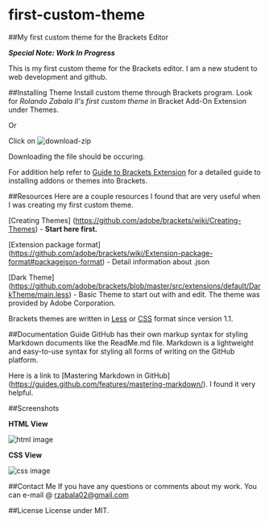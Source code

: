 # first-custom-theme

##My first custom theme for the Brackets Editor

***Special Note: Work In Progress***

This is my first custom theme for the Brackets editor. I am a new student to web development and github.


##Installing Theme
Install custom theme through Brackets program. Look for *Rolando Zabala II's first custom theme* in Bracket Add-On Extension under Themes.

Or

Click on
![download-zip](https://raw.githubusercontent.com/rolo298github/first-custom-theme/master/screenshots/download_zip.PNG)

Downloading the file should be occuring.

For addition help refer to [Guide to Brackets Extension](https://github.com/adobe/brackets/wiki/Brackets-Extensions) for a detailed guide to installing addons or themes into Brackets.


##Resources
Here are a couple resources I found that are very useful when I was creating my first custom theme.

[Creating Themes] (https://github.com/adobe/brackets/wiki/Creating-Themes) - **Start here first.**
 
[Extension package format] (https://github.com/adobe/brackets/wiki/Extension-package-format#packagejson-format) - Detail information about .json

[Dark Theme] (https://github.com/adobe/brackets/blob/master/src/extensions/default/DarkTheme/main.less) - Basic Theme to start out with and edit. The theme was provided by Adobe Corporation.

Brackets themes are written in [Less](http://lesscss.org/) or [CSS](http://www.w3schools.com/css/css_intro.asp) format since version 1.1.


##Documentation Guide
GitHub has their own markup syntax for styling Markdown documents like the ReadMe.md file. Markdown is a lightweight and easy-to-use syntax for styling all forms of writing on the GitHub platform. 

Here is a link to [Mastering Markdown in GitHub] (https://guides.github.com/features/mastering-markdown/). I found it very helpful.


##Screenshots

**HTML View**

![html image](https://raw.githubusercontent.com/rolo298github/first-custom-theme/master/screenshots/first_custom_theme_html.PNG)

**CSS View**

![css image](https://raw.githubusercontent.com/rolo298github/first-custom-theme/master/screenshots/first_custom_theme_css.PNG)


##Contact Me
If you have any questions or comments about my work. You can e-mail @ rzabala02@gmail.com

##License
License under MIT.
